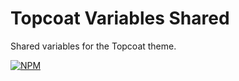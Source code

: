 Topcoat Variables Shared
========================

Shared variables for the Topcoat theme.

[![NPM](https://nodei.co/npm/topcoat-variables-shared.png)](https://nodei.co/npm/topcoat-variables-shared/)

